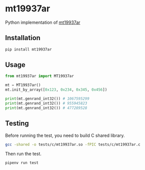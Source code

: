 # mt19937ar
Python implementation of [mt19937ar](http://www.math.sci.hiroshima-u.ac.jp/m-mat/MT/MT2002/mt19937ar.html)

## Installation
```bash
pip install mt19937ar
```

## Usage
```python
from mt19937ar import MT19937ar

mt = MT19937ar()
mt.init_by_array([0x123, 0x234, 0x345, 0x456])

print(mt.genrand_int32()) # 1067595299
print(mt.genrand_int32()) # 955945823
print(mt.genrand_int32()) # 477289528
```

## Testing
Before running the test, you need to build C shared library.
```bash
gcc -shared -o tests/c/mt19937ar.so -fPIC tests/c/mt19937ar.c
```

Then run the test.
```bash
pipenv run test
```
